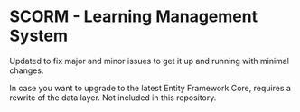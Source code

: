 # SCORM - Learning Management System

Updated to fix major and minor issues to get it up and running with minimal changes.

In case you want to upgrade to the latest Entity Framework Core, requires a rewrite of the data layer. Not included in this repository.
        
